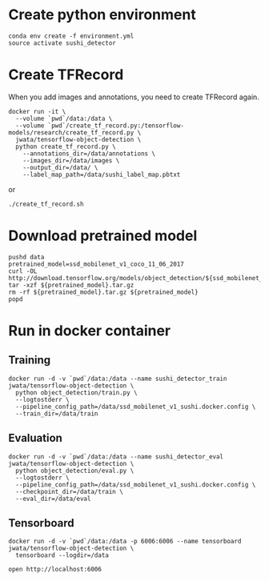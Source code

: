 # Create python environment
```
conda env create -f environment.yml
source activate sushi_detector
```

# Create TFRecord
When you add images and annotations, you need to create TFRecord again.

```
docker run -it \
  --volume `pwd`/data:/data \
  --volume `pwd`/create_tf_record.py:/tensorflow-models/research/create_tf_record.py \
  jwata/tensorflow-object-detection \
  python create_tf_record.py \
    --annotations_dir=/data/annotations \
    --images_dir=/data/images \
    --output_dir=/data/ \
    --label_map_path=/data/sushi_label_map.pbtxt
```
or
```
./create_tf_record.sh
```

# Download pretrained model
```
pushd data
pretrained_model=ssd_mobilenet_v1_coco_11_06_2017
curl -OL http://download.tensorflow.org/models/object_detection/${ssd_mobilenet_v1_coco_11_06_2017}.tar.gz
tar -xzf ${pretrained_model}.tar.gz
rm -rf ${pretrained_model}.tar.gz ${pretrained_model}
popd
```

# Run in docker container
## Training
```
docker run -d -v `pwd`/data:/data --name sushi_detector_train jwata/tensorflow-object-detection \
  python object_detection/train.py \
  --logtostderr \
  --pipeline_config_path=/data/ssd_mobilenet_v1_sushi.docker.config \
  --train_dir=/data/train
```

## Evaluation
```
docker run -d -v `pwd`/data:/data --name sushi_detector_eval jwata/tensorflow-object-detection \
  python object_detection/eval.py \
  --logtostderr \
  --pipeline_config_path=/data/ssd_mobilenet_v1_sushi.docker.config \
  --checkpoint_dir=/data/train \
  --eval_dir=/data/eval
```

## Tensorboard
```
docker run -d -v `pwd`/data:/data -p 6006:6006 --name tensorboard jwata/tensorflow-object-detection \
  tensorboard --logdir=/data

open http://localhost:6006
```
